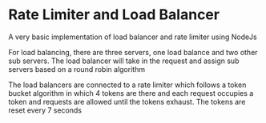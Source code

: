 # Rate Limiter and Load Balancer

A very basic implementation of load balancer and rate limiter using NodeJs

For load balancing, there are three servers, one load balance and two other sub servers. The load balancer will take in the request and assign sub servers based on a round robin algorithm

The load balancers are connected to a rate limiter which follows a token bucket algorithm in which 4 tokens are there and each request occupies a token and requests are allowed until the tokens exhaust. The tokens are reset every 7 seconds
